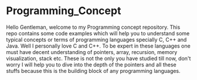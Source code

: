 # Programming_Concept

Hello Gentleman,
                welcome to my Programming concept repository. This repo contains some code examples
which will help you to understand some typical concepts or terms of programming languages specially
C, C++ and Java. Well I personally love C and C++. To be expert in these languages one must have 
decent understanding of pointers, array, recursion, memory visualization, stack etc. These is not the
only you have studied till now, don't worry I will help you to dive into the depth of the pointers and
all these stuffs because this is the building block of any programming languages.
                

